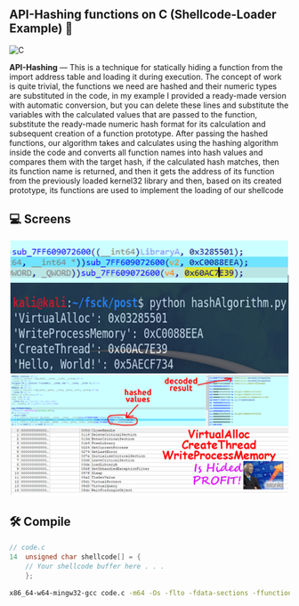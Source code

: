## <b>API-Hashing functions on C (Shellcode-Loader Example) </b>🔐
![C](https://img.shields.io/badge/Language-c-gray?style=for-the-badge&logo=c)

**API-Hashing** — This is a technique for statically hiding a function from the import address table and loading it during execution. The concept of work is quite trivial, the functions we need are hashed and their numeric types are substituted in the code, in my example I provided a ready-made version with automatic conversion, but you can delete these lines and substitute the variables with the calculated values ​​​​that are passed to the function, substitute the ready-made numeric hash format for its calculation and subsequent creation of a function prototype. After passing the hashed functions, our algorithm takes and calculates using the hashing algorithm inside the code and converts all function names into hash values ​​​​and compares them with the target hash, if the calculated hash matches, then its function name is returned, and then it gets the address of its function from the previously loaded kernel32 library and then, based on its created prototype, its functions are used to implement the loading of our shellcode

## 💻 Screens
<div align="center">
  <img src="1.png" alt="example" width="500"><br>
  <img src="2.png" alt="example" width="500"><br>
  <img src="3.png" alt="example" width="500"><br>
</div>

## 🛠️ Compile
```c
// code.c
14  unsigned char shellcode[] = {
    // Your shellcode buffer here . . .
    };
```
```bash
x86_64-w64-mingw32-gcc code.c -m64 -Os -flto -fdata-sections -ffunction-sections -Wl,--gc-sections -mwindows -s -o api_hash_loader.exe # linux-gcc
```
